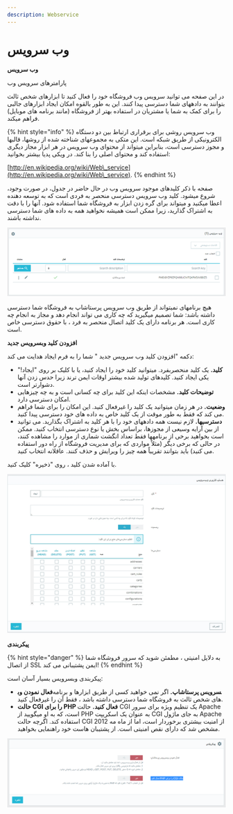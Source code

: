```yaml
---
description: Webservice
---
```


# وب سرویس

**وب سرویس**

پارامترهای سرویس وب

در این صفحه می توانید سرویس وب فروشگاه خود را فعال کنید تا ابزارهای شخص ثالث بتوانند به دادههای شما دسترسی پیدا کنند. این به طور بالقوه امکان ایجاد ابزارهای جالبی را برای کمک به شما یا مشتریان در استفاده بهتر از فروشگاه (مانند برنامه های موبایل) فراهم میکند.

{% hint style="info" %}
وب سرویس روشی برای برقراری ارتباط بین دو دستگاه الکترونیکی از طریق شبکه است. این متکی به مجموعهای شناخته شده از روشها، قالبها و مجوز دسترسی است، بنابراین میتواند از محتوای وب سرویس در هر ابزار مجاز دیگری استفاده کند و محتوای اصلی را بنا کند. در ویکی پدیا بیشتر بخوانید:

&#x20;[http://en.wikipedia.org/wiki/Web\_service](http://en.wikipedia.org/wiki/Web\_service).
{% endhint %}

صفحه با ذکر کلیدهای موجود سرویس وب در حال حاضر در جدول، در صورت وجود، شروع میشود. کلید وب سرویس دسترسی منحصر به فردی است که به توسعه دهنده اعطا میکنید و میتواند برای گره زدن ابزار به فروشگاه شما استفاده شود. آنها را با دقت به اشتراک گذارید، زیرا ممکن است همیشه نخواهید همه به داده های شما دسترسی نداشته باشند.

![](<../../../.gitbook/assets/0 (78).png>)

هیچ برنامهای نمیتواند از طریق وب سرویس پرستاشاپ به فروشگاه شما دسترسی داشته باشد: شما تصمیم میگیرید که چه کاری می تواند انجام دهد و مجاز به انجام چه کاری است. هر برنامه دارای یک کلید اتصال منحصر به فرد ، با حقوق دسترسی خاص است.

**افزودن کلید وبسرویس جدید**

دکمه "افزودن کلید وب سرویس جدید " شما را به فرم ایجاد هدایت می کند:

* **کلید.** یک کلید منحصربفرد. میتوانید کلید خود را ایجاد کنید، یا با کلیک بر روی "ایجاد!" یکی ایجاد کنید. کلیدهای تولید شده بیشتر اوقات ایمن ترند زیرا حدس زدن آنها دشوارتر است.
* **توضیحات کلید.** مشخصات اینکه این کلید برای چه کسانی است و به چه چیزهایی امکان دسترسی دارد.
* **وضعیت.** در هر زمان میتوانید یک کلید را غیرفعال کنید. این امکان را برای شما فراهم می کند که فقط به طور موقت از یک کلید خاص به داده های خود دسترسی پیدا کنید.
* **دسترسیها.** لازم نیست همه دادههای خود را با هر کلید به اشتراک بگذارید. می توانید از بین آرایه وسیعی از مجوزها، براساس بخش یا نوع دسترسی انتخاب کنید. ممکن است بخواهید برخی از برنامهها فقط تعداد انگشت شماری از موارد را مشاهده کنند، در حالی که برخی دیگر (مثلاً مواردی که برای مدیریت فروشگاه از راه دور استفاده می کنید) باید بتوانند تقریباً همه چیز را ویرایش و حذف کنند. عاقلانه انتخاب کنید.

با آماده شدن کلید ، روی "ذخیره" کلیک کنید.

![](<../../../.gitbook/assets/1 (59).png>)

**پیکربندی**

{% hint style="danger" %}
به دلایل امنیتی ، مطمئن شوید که سرور فروشگاه شما از اتصال SSL ایمن پشتیبانی می کند!
{% endhint %}

پیکربندی وبسرویس بسیار آسان است:

* **فعال نمودن وب‎سرویس پرستاشاپ.** اگر نمی خواهید کسی از طریق ابزارها و برنامه های شخص ثالث به فروشگاه شما دسترسی داشته باشد ، فقط آن را غیرفعال کنید.
* **حالت CGI را برای PHP فعال کنید.** حالت CGI یک تنظیم ویژه برای سرور Apache است، که به او میگویید از PHP به عنوان یک اسکریپت CGI به جای ماژول Apache استفاده کند. اگرچه حالت CGI از امنیت بیشتری برخوردار است، اما از ماه مه 2012 مشخص شد که دارای نقص امنیتی است. از پشتیبان هاست خود راهنمایی بخواهید.

![](<../../../.gitbook/assets/2 (36).png>)
